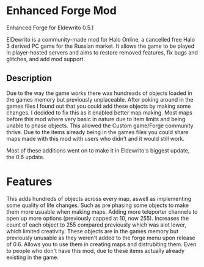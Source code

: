 # Enhanced Forge Mod
Enhanced Forge for Eldewrito 0.5.1

ElDewrito is a community-made mod for Halo Online, a cancelled free Halo 3 derived PC game for the Russian market. It allows the game to be played in player-hosted servers and aims to restore removed features, fix bugs and glitches, and add mod support.

## Description

Due to the way the game works there was hundreads of objects loaded in the games memory but previously unplaceable.
After poking around in the games files I found out that you could add these objects by making some changes. 
I decided to fix this as it enabled better map making. Most maps before this mod where very basic in nature due to item limits and being unable to phase objects.
This allowed the Custom game/Forge community thrive.
Due to the items already being in the games files you could share maps made with this mod with users who didn't and it would still work.

Most of these additions went on to make it in Eldewrito's biggest update, the 0.6 update.

# Features

This adds hundreds of objects across every map, aswell as implementing some quality of life changes. Such as pre phasing some objects to
make them more usuable when making maps. Adding more teleporter channels to open up more options (previously capped at 10, now 255).
Increases the count of each object to 255 compared previously which was alot lower, which limited creativity.
These objects are in the games memory but previously unusable as they weren't added to the forge menu upon release of 0.6. 
Allows you to use them in creating maps and distrubiting them. 
Even to people who don't have this mod, due to these items actually already existing in the game.
